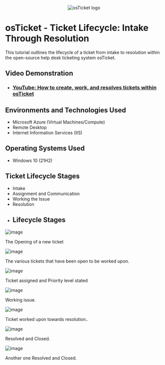 <p align="center">
<img src="https://i.imgur.com/Clzj7Xs.png" alt="osTicket logo"/>
</p>

<h1>osTicket - Ticket Lifecycle: Intake Through Resolution</h1>
This tutorial outlines the lifecycle of a ticket from intake to resolution within the open-source help desk ticketing system osTicket.<br />


<h2>Video Demonstration</h2>

- ### [YouTube: How to create, work, and resolves tickets within osTicket](https://www.youtube.com)

<h2>Environments and Technologies Used</h2>

- Microsoft Azure (Virtual Machines/Compute)
- Remote Desktop
- Internet Information Services (IIS)

<h2>Operating Systems Used </h2>

- Windows 10</b> (21H2)

<h2>Ticket Lifecycle Stages</h2>

- Intake
- Assignment and Communication
- Working the Issue
- Resolution
- <h2>Lifecycle Stages</h2>

![image](https://github.com/waleoyecc/ticket-lifecycle/assets/140360882/de61273c-0e9d-4d19-911f-a57dc61302c1) 

The Opening of a new ticket

![image](https://github.com/waleoyecc/ticket-lifecycle/assets/140360882/f440d0d7-8f78-4fe0-bee1-33f2ff0b0533)

The various tickets that have been open to be worked upon.


![image](https://github.com/waleoyecc/ticket-lifecycle/assets/140360882/19d6d8bc-0716-4a95-b232-aca489f5a7a4)

Ticket assigned and Priority level stated


![image](https://github.com/waleoyecc/ticket-lifecycle/assets/140360882/805a2ea1-3ec7-46c2-976b-9cdcd76c6e6d)

Working issue.


![image](https://github.com/waleoyecc/ticket-lifecycle/assets/140360882/52781c88-4b65-4cef-8642-a9abf6307bea)

Ticket worked upon towards resolution..


![image](https://github.com/waleoyecc/ticket-lifecycle/assets/140360882/b093ebc4-3906-4f47-a430-9cb22e54d934)

Resolved and Closed.


![image](https://github.com/waleoyecc/ticket-lifecycle/assets/140360882/96b47d55-dabc-4a1e-8042-b4d1a8019598)

Another one Resolved and Closed.

